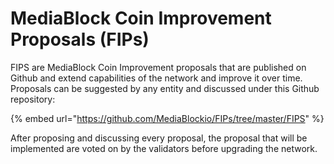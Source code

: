 # MediaBlock Coin Improvement Proposals \(FIPs\)

FIPS are MediaBlock Coin Improvement proposals that are published on Github and  extend capabilities of the network and improve it over time. Proposals can be suggested by any entity and discussed under this Github repository:

{% embed url="https://github.com/MediaBlockio/FIPs/tree/master/FIPS" %}

After proposing and discussing every proposal, the proposal that will be implemented are voted on by the validators before upgrading the network.

